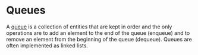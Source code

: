 # Queues
A [queue](https://en.wikipedia.org/wiki/Queue_(abstract_data_type)) is a collection of entities that are kept in order and the only operations are to add an element to the end of the queue (enqueue) and to remove an element from the beginning of the queue (dequeue). Queues are often implemented as linked lists.